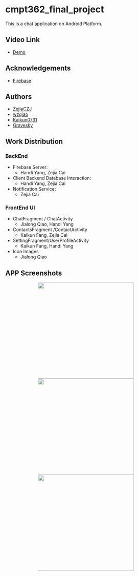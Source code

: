 # cmpt362_final_project
This is a chat application on Android Platform.
## Video Link
- [Demo](https://youtu.be/xm6RgVUYRxo)
## Acknowledgements
- [Firebase](https://firebase.google.com/codelabs/firebase-android#0)

## Authors
- [ZejiaCZJ](https://github.com/ZejiaCZJ)
- [wzqiao](https://github.com/wzqiao)
- [Kaikun0731](https://github.com/Kaikun0731)
- [Gravesky](https://github.com/Gravesky)

## Work Distribution
### BackEnd
  - Firebase Server:
    - Handi Yang, Zejia Cai
- Client Backend Database Interaction:
  - Handi Yang, Zejia Cai
- Notification Service:
  - Zejia Cai
### FrontEnd UI
- ChatFragment / ChatActivity
  - Jialong Qiao, Handi Yang
- ContactsFragment /ContactActivity
  - Kaikun Fang, Zejia Cai
- SettingFragment/UserProfileActivity
  - Kaikun Fang, Handi Yang
- Icon Images
  - Jialong Qiao

## APP Screenshots
<p align="middle">
  <img src="https://cdn.discordapp.com/attachments/1042304497969537064/1049957441602846780/Screenshot_2022-12-06-23-55-40-135_com.example.mychatapp.jpg" width="300">
  <img src="https://cdn.discordapp.com/attachments/1042304497969537064/1049957441854525460/Screenshot_2022-12-06-23-54-40-010_com.example.mychatapp.jpg" width="300">
  <img src="https://cdn.discordapp.com/attachments/1042304497969537064/1049957442039058513/Screenshot_2022-12-06-23-54-24-933_com.example.mychatapp.jpg" width="300">
</p>
